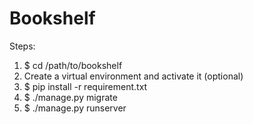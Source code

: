 # Bookshelf

Steps:
1. $ cd /path/to/bookshelf
2. Create a virtual environment and activate it (optional)
3. $ pip install -r requirement.txt
4. $ ./manage.py migrate
5. $ ./manage.py runserver
